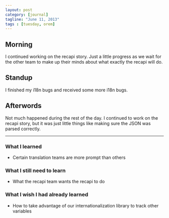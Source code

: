 ```yaml
---
layout: post
category: [journal]
tagline: "June 11, 2013"
tags : [tuesday, orem]
---
```

## Morning
I continued working on the recapi story. Just a little progress as we wait for
the other team to make up their minds about what exactly the recapi will do.

## Standup
I finished my i18n bugs and received some more i18n bugs.

## Afterwords
Not much happened during the rest of the day. I continued to work on the recapi
story, but it was just little things like making sure the JSON was parsed correctly.

- - -

### What I learned
+ Certain translation teams are more prompt than others

### What I still need to learn
+ What the recapi team wants the recapi to do

### What I wish I had already learned
+ How to take advantage of our internationalization library to track other variables